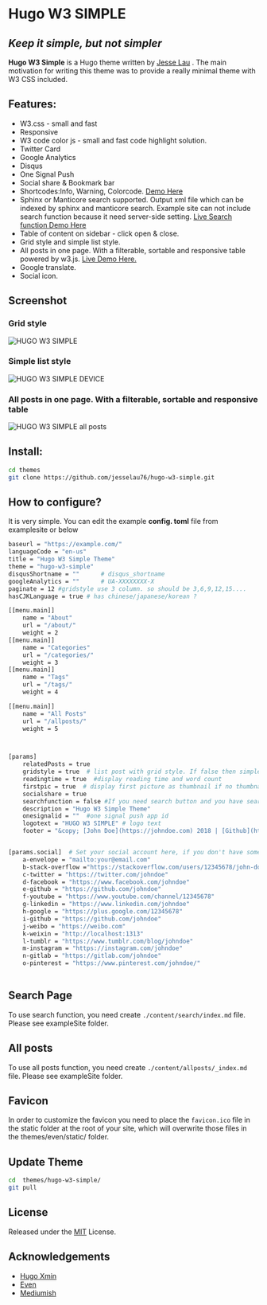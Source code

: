 




# Hugo W3 SIMPLE

## _Keep it simple, but not simpler_


**Hugo W3 Simple** is a Hugo theme written by [Jesse Lau](https://jesselau.com) . The main motivation for writing this theme was to provide a really minimal theme with W3 CSS included. 


## Features:

 - W3.css - small and fast
 - Responsive
 - W3 code color js - small and fast code highlight solution. 
 - Twitter Card
 - Google Analytics
 - Disqus
 - One Signal Push
 - Social share & Bookmark bar
 - Shortcodes:Info, Warning, Colorcode.  [Demo Here](https://jesselau.com/w3-simple-shortcodes-demo/)
 - Sphinx or Manticore search supported. Output xml file which can be indexed by sphinx and manticore search. Example site can not include search function because it need server-side setting. [Live Search function Demo Here](https://jesselau.com/search/)
 - Table of content on sidebar - click open & close.
 - Grid style and simple list style.
 - All posts in one page. With a filterable, sortable and responsive table powered by w3.js. [Live Demo Here.](https://jesselau.com/allposts/)
 - Google translate.
 - Social icon.

 ## Screenshot
### Grid style 
![HUGO W3 SIMPLE](https://raw.githubusercontent.com/jesselau76/hugo-w3-simple/master/images/tn.png)
### Simple list style
 
![HUGO W3 SIMPLE DEVICE](https://raw.githubusercontent.com/jesselau76/hugo-w3-simple/master/images/device.png)
 
 ### All posts in one page. With a filterable, sortable and responsive table
 
![HUGO W3 SIMPLE all posts](https://raw.githubusercontent.com/jesselau76/hugo-w3-simple/master/images/allposts.png)
 

## Install:
 ```bash
 cd themes
 git clone https://github.com/jesselau76/hugo-w3-simple.git
 ```
 
## How to configure?
 It is very simple. You can edit the example **config. toml** file from examplesite or below
 

```bash
baseurl = "https://example.com/"
languageCode = "en-us"
title = "Hugo W3 Simple Theme"
theme = "hugo-w3-simple"
disqusShortname = ""      # disqus_shortname
googleAnalytics = ""      # UA-XXXXXXXX-X
paginate = 12 #gridstyle use 3 column. so should be 3,6,9,12,15....
hasCJKLanguage = true # has chinese/japanese/korean ? 

[[menu.main]]
    name = "About"
    url = "/about/"
    weight = 2
[[menu.main]]
    name = "Categories"
    url = "/categories/"
    weight = 3
[[menu.main]]
    name = "Tags"
    url = "/tags/"
    weight = 4

[[menu.main]]
    name = "All Posts"
    url = "/allposts/"
    weight = 5



[params]
    relatedPosts = true
    gridstyle = true  # list post with grid style. If false then simple list
    readingtime = true  #display reading time and word count
    firstpic = true  # display first picture as thumbnail if no thumbnail set. For gridstyle only
    socialshare = true
    searchfunction = false #If you need search button and you have search function please set true
    description = "Hugo W3 Simple Theme"
    onesignalid = ""  #one signal push app id
    logotext = "HUGO W3 SIMPLE" # logo text
    footer = "&copy; [John Doe](https://johndoe.com) 2018 | [Github](https://github.com/johndoe) | [Twitter](https://twitter.com/johndoe)  | [RSS](/index.xml)"


[params.social]  # Set your social account here, if you don't have some accounts just comment them
    a-envelope = "mailto:your@email.com"
    b-stack-overflow ="https://stackoverflow.com/users/12345678/john-doe"
    c-twitter = "https://twitter.com/johndoe"
    d-facebook = "https://www.facebook.com/johndoe"
    e-github = "https://github.com/johndoe"
    f-youtube = "https://www.youtube.com/channel/12345678"
    g-linkedin = "https://www.linkedin.com/johndoe"
    h-google = "https://plus.google.com/12345678"
    i-github = "https://github.com/johndoe"
    j-weibo = "https://weibo.com" 
    k-weixin = "http://localhost:1313" 
    l-tumblr = "https://www.tumblr.com/blog/johndoe"
    m-instagram = "https://instagram.com/johndoe"
    n-gitlab = "https://gitlab.com/johndoe"
    o-pinterest = "https://www.pinterest.com/johndoe/"  
    
```    

## Search Page

To use search function, you need create `./content/search/index.md` file. Please see exampleSite folder.

## All posts

To use all posts function, you need create `./content/allposts/_index.md` file. Please see exampleSite folder.


## Favicon

In order to customize the favicon you need to place the `favicon.ico` file in the static folder at the root of your site, which will overwrite those files in the themes/even/static/ folder.


## Update Theme

```bash
cd  themes/hugo-w3-simple/
git pull
```

## License

Released under the [MIT](https://github.com/jesselau76/hugo-w3-simple/blob/master/LICENSE) License.

## Acknowledgements

- [Hugo Xmin](https://github.com/yihui/hugo-xmin)
- [Even](https://github.com/olOwOlo/hugo-theme-even)
- [Mediumish](https://github.com/lgaida/mediumish-gohugo-theme)


